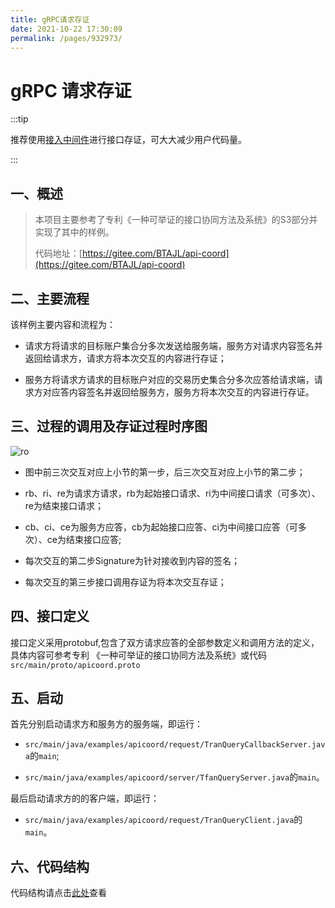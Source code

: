 ```yaml
---
title: gRPC请求存证
date: 2021-10-22 17:30:09
permalink: /pages/932973/
---
```


# gRPC 请求存证

:::tip

推荐使用[接入中间件](/mid/)进行接口存证，可大大减少用户代码量。

:::

## 一、概述

>  本项目主要参考了专利《一种可举证的接口协同方法及系统》的S3部分并实现了其中的样例。
>
> 代码地址：[https://gitee.com/BTAJL/api-coord](https://gitee.com/BTAJL/api-coord)

## 二、主要流程

该样例主要内容和流程为：

* 请求方将请求的目标账户集合分多次发送给服务端，服务方对请求内容签名并返回给请求方，请求方将本次交互的内容进行存证；

* 服务方将请求方请求的目标账户对应的交易历史集合分多次应答给请求端，请求方对应答内容签名并返回给服务方，服务方将本次交互的内容进行存证。

## 三、过程的调用及存证过程时序图

![ro](/api-coord/img/save/grpc-description.png)

* 图中前三次交互对应上小节的第一步，后三次交互对应上小节的第二步；

* rb、ri、re为请求方请求，rb为起始接口请求、ri为中间接口请求（可多次）、re为结束接口请求；

* cb、ci、ce为服务方应答，cb为起始接口应答、ci为中间接口应答（可多次）、ce为结束接口应答;

* 每次交互的第二步Signature为针对接收到内容的签名；

* 每次交互的第三步接口调用存证为将本次交互存证；

## 四、接口定义

接口定义采用protobuf,包含了双方请求应答的全部参数定义和调用方法的定义，具体内容可参考专利 《一种可举证的接口协同方法及系统》或代码 `src/main/proto/apicoord.proto`

## 五、启动

首先分别启动请求方和服务方的服务端，即运行：

* `src/main/java/examples/apicoord/request/TranQueryCallbackServer.java`的`main`;

* `src/main/java/examples/apicoord/server/TfanQueryServer.java`的`main`。

最后启动请求方的的客户端，即运行：

* `src/main/java/examples/apicoord/request/TranQueryClient.java`的`main`。

## 六、代码结构

代码结构请点击[此处](/pages/5536f8/#二、grpc调用代码示例结构)查看

